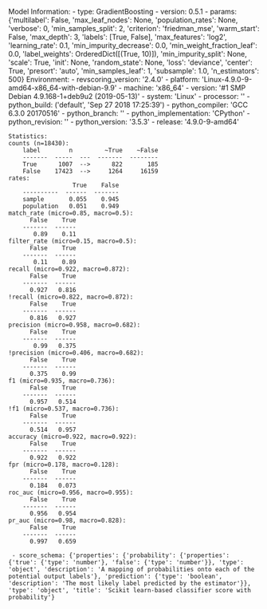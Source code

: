 Model Information:
	 - type: GradientBoosting
	 - version: 0.5.1
	 - params: {'multilabel': False, 'max_leaf_nodes': None, 'population_rates': None, 'verbose': 0, 'min_samples_split': 2, 'criterion': 'friedman_mse', 'warm_start': False, 'max_depth': 3, 'labels': [True, False], 'max_features': 'log2', 'learning_rate': 0.1, 'min_impurity_decrease': 0.0, 'min_weight_fraction_leaf': 0.0, 'label_weights': OrderedDict([(True, 10)]), 'min_impurity_split': None, 'scale': True, 'init': None, 'random_state': None, 'loss': 'deviance', 'center': True, 'presort': 'auto', 'min_samples_leaf': 1, 'subsample': 1.0, 'n_estimators': 500}
	Environment:
	 - revscoring_version: '2.4.0'
	 - platform: 'Linux-4.9.0-9-amd64-x86_64-with-debian-9.9'
	 - machine: 'x86_64'
	 - version: '#1 SMP Debian 4.9.168-1+deb9u2 (2019-05-13)'
	 - system: 'Linux'
	 - processor: ''
	 - python_build: ('default', 'Sep 27 2018 17:25:39')
	 - python_compiler: 'GCC 6.3.0 20170516'
	 - python_branch: ''
	 - python_implementation: 'CPython'
	 - python_revision: ''
	 - python_version: '3.5.3'
	 - release: '4.9.0-9-amd64'
	
	Statistics:
	counts (n=18430):
		label        n         ~True    ~False
		-------  -----  ---  -------  --------
		True      1007  -->      822       185
		False    17423  -->     1264     16159
	rates:
		              True    False
		----------  ------  -------
		sample       0.055    0.945
		population   0.051    0.949
	match_rate (micro=0.85, macro=0.5):
		  False    True
		-------  ------
		   0.89    0.11
	filter_rate (micro=0.15, macro=0.5):
		  False    True
		-------  ------
		   0.11    0.89
	recall (micro=0.922, macro=0.872):
		  False    True
		-------  ------
		  0.927   0.816
	!recall (micro=0.822, macro=0.872):
		  False    True
		-------  ------
		  0.816   0.927
	precision (micro=0.958, macro=0.682):
		  False    True
		-------  ------
		   0.99   0.375
	!precision (micro=0.406, macro=0.682):
		  False    True
		-------  ------
		  0.375    0.99
	f1 (micro=0.935, macro=0.736):
		  False    True
		-------  ------
		  0.957   0.514
	!f1 (micro=0.537, macro=0.736):
		  False    True
		-------  ------
		  0.514   0.957
	accuracy (micro=0.922, macro=0.922):
		  False    True
		-------  ------
		  0.922   0.922
	fpr (micro=0.178, macro=0.128):
		  False    True
		-------  ------
		  0.184   0.073
	roc_auc (micro=0.956, macro=0.955):
		  False    True
		-------  ------
		  0.956   0.954
	pr_auc (micro=0.98, macro=0.828):
		  False    True
		-------  ------
		  0.997   0.659
	
	 - score_schema: {'properties': {'probability': {'properties': {'true': {'type': 'number'}, 'false': {'type': 'number'}}, 'type': 'object', 'description': 'A mapping of probabilities onto each of the potential output labels'}, 'prediction': {'type': 'boolean', 'description': 'The most likely label predicted by the estimator'}}, 'type': 'object', 'title': 'Scikit learn-based classifier score with probability'}

